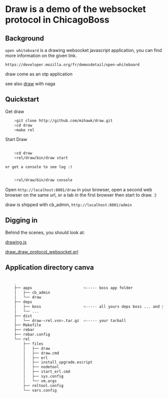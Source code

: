 Draw is a demo of the websocket protocol in ChicagoBoss
=======================================================

Background
----------

`open whiteboard` is a drawing websocket javascript application,
you can find more information on the given link. 

    https://developer.mozilla.org/fr/demosdetail/open-whiteboard


draw come as an otp application

see also [draw](http://github.com/naga-framework/draw) with naga 

Quickstart
----------

Get draw

```sh
    >git clone http://github.com/mihawk/draw.git
    >cd draw
    >make rel
```
    
Start Draw

```sh
    
    >cd draw
    >rel/draw/bin/draw start

```
    or get a console to see log :)

```bash

    >rel/draw/bin/draw console     

```
    

Open `http://localhost:8001/draw` in your browser, 
open a second web browser on the same url, or a tab
in the first browser then start to draw. :) 

draw is shipped with cb_admin, `http://localhost:8001/admin`


Digging in
----------

Behind the scenes, you should look at:
    
[drawing.js](https://github.com/mihawk/draw/blob/master/apps/draw/priv/static/drawings.js#L11)

[draw_draw_protocol_websocket.erl](https://github.com/mihawk/draw/blob/master/apps/draw/src/websocket/draw_draw_protocol_websocket.erl)

Application directory canva
---------------------------


```sh

    .
    ├── apps                       <----- boss app folder
    │   ├── cb_admin
    │   └── draw
    ├── deps
    │   ├── boss                   <----- all yours deps boss ... and yours
    │   └── ...
    ├── dist
    │   └── draw-<rel.vsn>.tar.gz  <----- your tarball
    ├── Makefile
    ├── rebar
    ├── rebar.config
    └── rel
        ├── files  
        │   ├── draw
        │   ├── draw.cmd
        │   ├── erl
        │   ├── install_upgrade.escript
        │   ├── nodetool
        │   ├── start_erl.cmd
        │   ├── sys.config
        │   └── vm.args
        ├── reltool.config
        └── vars.config

```
